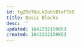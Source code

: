 ```yaml
---
id: tgZReTUuLk2obtBteF7eB
title: Basic Blocks
desc: ''
updated: 1642232159863
created: 1642232159863
---
```


